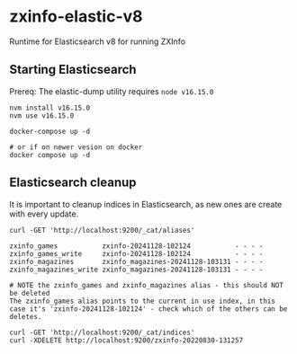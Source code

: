 # zxinfo-elastic-v8
Runtime for Elasticsearch v8 for running ZXInfo

## Starting Elasticsearch

Prereq: The elastic-dump utility requires `node v16.15.0`
```
nvm install v16.15.0
nvm use v16.15.0
```

````
docker-compose up -d

# or if on newer vesion on docker
docker compose up -d
````

## Elasticsearch cleanup
It is important to cleanup indices in Elasticsearch, as new ones are create with every update.

```
curl -GET 'http://localhost:9200/_cat/aliases'

zxinfo_games           zxinfo-20241128-102124           - - - -
zxinfo_games_write     zxinfo-20241128-102124           - - - -
zxinfo_magazines       zxinfo_magazines-20241128-103131 - - - -
zxinfo_magazines_write zxinfo_magazines-20241128-103131 - - - -

# NOTE the zxinfo_games and zxinfo_magazines alias - this should NOT be deleted
The zxinfo_games alias points to the current in use index, in this case it's 'zxinfo-20241128-102124' - check which of the others can be deletes.

curl -GET 'http://localhost:9200/_cat/indices'
curl -XDELETE http://localhost:9200/zxinfo-20220830-131257
```
